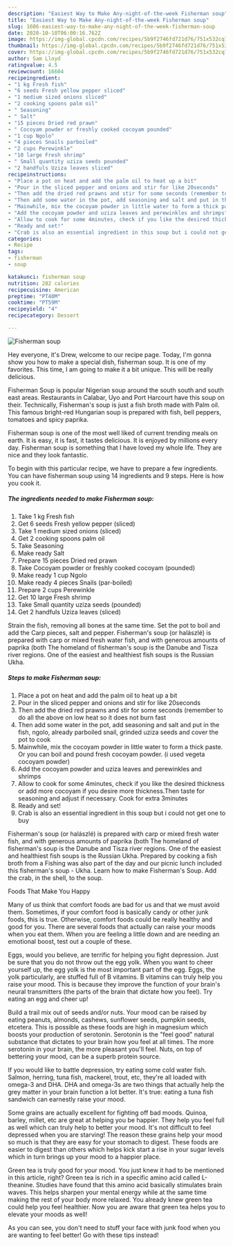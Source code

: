```yaml
---
description: "Easiest Way to Make Any-night-of-the-week Fisherman soup"
title: "Easiest Way to Make Any-night-of-the-week Fisherman soup"
slug: 1606-easiest-way-to-make-any-night-of-the-week-fisherman-soup
date: 2020-10-10T06:00:16.762Z
image: https://img-global.cpcdn.com/recipes/5b9f2746fd721d76/751x532cq70/fisherman-soup-recipe-main-photo.jpg
thumbnail: https://img-global.cpcdn.com/recipes/5b9f2746fd721d76/751x532cq70/fisherman-soup-recipe-main-photo.jpg
cover: https://img-global.cpcdn.com/recipes/5b9f2746fd721d76/751x532cq70/fisherman-soup-recipe-main-photo.jpg
author: Sam Lloyd
ratingvalue: 4.5
reviewcount: 16604
recipeingredient:
- "1 kg Fresh fish"
- "6 seeds Fresh yellow pepper sliced"
- "1 medium sized onions sliced"
- "2 cooking spoons palm oil"
- " Seasoning"
- " Salt"
- "15 pieces Dried red prawn"
- " Cocoyam powder or freshly cooked cocoyam pounded"
- "1 cup Ngolo"
- "4 pieces Snails parboiled"
- "2 cups Perewinkle"
- "10 large Fresh shrimp"
- " Small quantity uziza seeds pounded"
- "2 handfuls Uziza leaves sliced"
recipeinstructions:
- "Place a pot on heat and add the palm oil to heat up a bit"
- "Pour in the sliced pepper and onions and stir for like 20seconds"
- "Then add the dried red prawns and stir for some seconds (remember to do all the above on low heat so it does not burn fast"
- "Then add some water in the pot, add seasoning and salt and put in the fish, ngolo, already parboiled snail, grinded uziza seeds and cover the pot to cook"
- "Mainwhile, mix the cocoyam powder in little water to form a thick paste. Or you can boil and pound fresh cocoyam powder. (i used vegeta cocoyam powder)"
- "Add the cocoyam powder and uziza leaves and perewinkles and shrimps"
- "Allow to cook for some 4minutes, check if you like the desired thickness or add more cocoyam if you desire more thickness.Then taste for seasoning and adjust if necessary. Cook for extra 3minutes"
- "Ready and set!"
- "Crab is also an essential ingredient in this soup but i could not get one to buy"
categories:
- Recipe
tags:
- fisherman
- soup

katakunci: fisherman soup 
nutrition: 282 calories
recipecuisine: American
preptime: "PT40M"
cooktime: "PT59M"
recipeyield: "4"
recipecategory: Dessert

---
```



![Fisherman soup](https://img-global.cpcdn.com/recipes/5b9f2746fd721d76/751x532cq70/fisherman-soup-recipe-main-photo.jpg)

Hey everyone, it's Drew, welcome to our recipe page. Today, I'm gonna show you how to make a special dish, fisherman soup. It is one of my favorites. This time, I am going to make it a bit unique. This will be really delicious.

Fisherman Soup is popular Nigerian soup around the south south and south east areas. Restaurants in Calabar, Uyo and Port Harcourt have this soup on their. Technically, Fisherman&#39;s soup is just a fish broth made with Palm oil. This famous bright-red Hungarian soup is prepared with fish, bell peppers, tomatoes and spicy paprika.

Fisherman soup is one of the most well liked of current trending meals on earth. It is easy, it is fast, it tastes delicious. It is enjoyed by millions every day. Fisherman soup is something that I have loved my whole life. They are nice and they look fantastic.


To begin with this particular recipe, we have to prepare a few ingredients. You can have fisherman soup using 14 ingredients and 9 steps. Here is how you cook it.

<!--inarticleads1-->

##### The ingredients needed to make Fisherman soup:

1. Take 1 kg Fresh fish
1. Get 6 seeds Fresh yellow pepper (sliced)
1. Take 1 medium sized onions (sliced)
1. Get 2 cooking spoons palm oil
1. Take  Seasoning
1. Make ready  Salt
1. Prepare 15 pieces Dried red prawn
1. Take  Cocoyam powder or freshly cooked cocoyam (pounded)
1. Make ready 1 cup Ngolo
1. Make ready 4 pieces Snails (par-boiled)
1. Prepare 2 cups Perewinkle
1. Get 10 large Fresh shrimp
1. Take  Small quantity uziza seeds (pounded)
1. Get 2 handfuls Uziza leaves (sliced)


Strain the fish, removing all bones at the same time. Set the pot to boil and add the Carp pieces, salt and pepper. Fisherman&#39;s soup (or halászlé) is prepared with carp or mixed fresh water fish, and with generous amounts of paprika (both The homeland of fisherman&#39;s soup is the Danube and Tisza river regions. One of the easiest and healthiest fish soups is the Russian Ukha. 

<!--inarticleads2-->

##### Steps to make Fisherman soup:

1. Place a pot on heat and add the palm oil to heat up a bit
1. Pour in the sliced pepper and onions and stir for like 20seconds
1. Then add the dried red prawns and stir for some seconds (remember to do all the above on low heat so it does not burn fast
1. Then add some water in the pot, add seasoning and salt and put in the fish, ngolo, already parboiled snail, grinded uziza seeds and cover the pot to cook
1. Mainwhile, mix the cocoyam powder in little water to form a thick paste. Or you can boil and pound fresh cocoyam powder. (i used vegeta cocoyam powder)
1. Add the cocoyam powder and uziza leaves and perewinkles and shrimps
1. Allow to cook for some 4minutes, check if you like the desired thickness or add more cocoyam if you desire more thickness.Then taste for seasoning and adjust if necessary. Cook for extra 3minutes
1. Ready and set!
1. Crab is also an essential ingredient in this soup but i could not get one to buy


Fisherman&#39;s soup (or halászlé) is prepared with carp or mixed fresh water fish, and with generous amounts of paprika (both The homeland of fisherman&#39;s soup is the Danube and Tisza river regions. One of the easiest and healthiest fish soups is the Russian Ukha. Prepared by cooking a fish broth from a Fishing was also part of the day and our picnic lunch included this fisherman&#39;s soup - Ukha. Learn how to make Fisherman&#39;s Soup. Add the crab, in the shell, to the soup. 

Foods That Make You Happy


Many of us think that comfort foods are bad for us and that we must avoid them. Sometimes, if your comfort food is basically candy or other junk foods, this is true. Otherwise, comfort foods could be really healthy and good for you. There are several foods that actually can raise your moods when you eat them. When you are feeling a little down and are needing an emotional boost, test out a couple of these.

Eggs, would you believe, are terrific for helping you fight depression. Just be sure that you do not throw out the egg yolk. When you want to cheer yourself up, the egg yolk is the most important part of the egg. Eggs, the yolk particularly, are stuffed full of B vitamins. B vitamins can truly help you raise your mood. This is because they improve the function of your brain's neural transmitters (the parts of the brain that dictate how you feel). Try eating an egg and cheer up!

Build a trail mix out of seeds and/or nuts. Your mood can be raised by eating peanuts, almonds, cashews, sunflower seeds, pumpkin seeds, etcetera. This is possible as these foods are high in magnesium which boosts your production of serotonin. Serotonin is the "feel good" natural substance that dictates to your brain how you feel at all times. The more serotonin in your brain, the more pleasant you'll feel. Nuts, on top of bettering your mood, can be a superb protein source.

If you would like to battle depression, try eating some cold water fish. Salmon, herring, tuna fish, mackerel, trout, etc, they're all loaded with omega-3 and DHA. DHA and omega-3s are two things that actually help the grey matter in your brain function a lot better. It's true: eating a tuna fish sandwich can earnestly raise your mood. 

Some grains are actually excellent for fighting off bad moods. Quinoa, barley, millet, etc are great at helping you be happier. They help you feel full as well which can truly help to better your mood. It's not difficult to feel depressed when you are starving! The reason these grains help your mood so much is that they are easy for your stomach to digest. These foods are easier to digest than others which helps kick start a rise in your sugar levels which in turn brings up your mood to a happier place.

Green tea is truly good for your mood. You just knew it had to be mentioned in this article, right? Green tea is rich in a specific amino acid called L-theanine. Studies have found that this amino acid basically stimulates brain waves. This helps sharpen your mental energy while at the same time making the rest of your body more relaxed. You already knew green tea could help you feel healthier. Now you are aware that green tea helps you to elevate your moods as well!

As you can see, you don't need to stuff your face with junk food when you are wanting to feel better! Go  with  these tips  instead!

